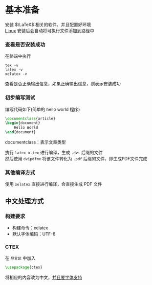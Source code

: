# 基本准备

安装 $\LaTeX$ 相关的软件，并且配置好环境\
[Linux](../../嵌入式系统/操作系统/Linux/Linux_Source.md) 安装后会自动将可执行文件添加到路径中

### 查看是否安装成功

在终端中执行

```shell
tex -v
latex -v
xelatex -v
```

查看是否正确输出信息，如果正确输出信息，则表示安装成功

### 初步编写测试

编写代码如下(简单的 hello world 程序)

```tex
\documentclass{article}
\begin{document}
	Hello World
\end{document}
```

documentclass：表示文章类型

执行 `latex x.tex` 进行编译，生成 `.dvi` 后缀的文件\
然后使用 `dvipdfmx` 将该文件转化为 `.pdf` 后缀的文件，即生成PDF文件完成

### 其他编译方式

使用 `xelatex` 直接进行编译，会直接生成 PDF 文件

##  中文处理方式

### 构建要求

- 构建命令：xelatex
- 默认字体编码：UTF-8

### CTEX

在 `导言区` 中加入

```tex
\usepackage{ctex}
```

将相应的内容改为中文，<u>并且要字体支持</u>


